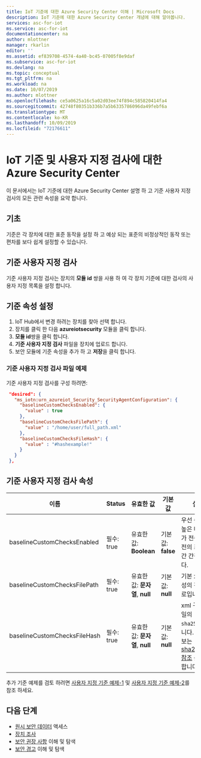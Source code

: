 ```yaml
---
title: IoT 기준에 대한 Azure Security Center 이해 | Microsoft Docs
description: IoT 기준에 대한 Azure Security Center 개념에 대해 알아봅니다.
services: asc-for-iot
ms.service: asc-for-iot
documentationcenter: na
author: mlottner
manager: rkarlin
editor: ''
ms.assetid: ef839708-4574-4a40-bc45-07005f8e9daf
ms.subservice: asc-for-iot
ms.devlang: na
ms.topic: conceptual
ms.tgt_pltfrm: na
ms.workload: na
ms.date: 10/07/2019
ms.author: mlottner
ms.openlocfilehash: ce5a0625a16c5a02d03ee74f894c585820414fa4
ms.sourcegitcommit: 42748f80351b336b7a5b6335786096da49febf6a
ms.translationtype: MT
ms.contentlocale: ko-KR
ms.lasthandoff: 10/09/2019
ms.locfileid: "72176611"
---
```

# <a name="azure-security-center-for-iot-baseline-and-custom-checks"></a>IoT 기준 및 사용자 지정 검사에 대한 Azure Security Center

이 문서에서는 IoT 기준에 대한 Azure Security Center 설명 하 고 기준 사용자 지정 검사의 모든 관련 속성을 요약 합니다.

## <a name="baseline"></a>기초

기준은 각 장치에 대한 표준 동작을 설정 하 고 예상 되는 표준의 비정상적인 동작 또는 편차를 보다 쉽게 설정할 수 있습니다.  

## <a name="baseline-custom-checks"></a>기준 사용자 지정 검사

기준 사용자 지정 검사는 장치의 **모듈 id** 쌍을 사용 하 여 각 장치 기준에 대한 검사의 사용자 지정 목록을 설정 합니다. 

## <a name="setting-baseline-properties"></a>기준 속성 설정

1. IoT Hub에서 변경 하려는 장치를 찾아 선택 합니다.
1. 장치를 클릭 한 다음 **azureiotsecurity** 모듈을 클릭 합니다.
1. **모듈 id**쌍을 클릭 합니다.
1. **기준 사용자 지정 검사** 파일을 장치에 업로드 합니다.
1. 보안 모듈에 기준 속성을 추가 하 고 **저장**을 클릭 합니다.

### <a name="baseline-custom-check-file-example"></a>기준 사용자 지정 검사 파일 예제

기준 사용자 지정 검사를 구성 하려면:

   ```json
    "desired": {
      "ms_iotn:urn_azureiot_Security_SecurityAgentConfiguration": {
        "baselineCustomChecksEnabled": {
          "value" : true
        },
        "baselineCustomChecksFilePath": {
          "value" : "/home/user/full_path.xml"
        },
        "baselineCustomChecksFileHash": {
          "value" : "#hashexample!"
        }
      }
    },
   ```

## <a name="baseline-custom-check-properties"></a>기준 사용자 지정 검사 속성

| 이름| Status | 유효한 값| 기본값| 설명 |
|----------|------------------------------------------------------------------------------|----------------------------------------------------------------------------------------------------------------------------------------------------------------------------------------------------------------------------------------------------------------------------------------------------------------------------------------|---------------|---------------|
|baselineCustomChecksEnabled|필수: true |유효한 값:  **Boolean** |기본값: **false** |우선 순위가 높은 메시지가 전송 되기 전의 최대 시간 간격입니다.|
|baselineCustomChecksFilePath |필수: true|유효한 값:  **문자열**, **null** |기본값: **null** |기본 xml 구성의 전체 경로입니다.|
|baselineCustomChecksFileHash |필수: true|유효한 값:  **문자열**, **null** |기본값: **null** |xml 구성 파일의 `sha256sum`입니다. 추가 정보는 [sha256sum 참조](https://linux.die.net/man/1/sha256sum) 를 사용 합니다. |

추가 기준 예제를 검토 하려면 [사용자 지정 기준 예제-1](https://ascforiot.blob.core.windows.net/public/custom_baseline_example_hyperv_ubuntu1804.xml) 및 [사용자 지정 기준 예제-2](https://ascforiot.blob.core.windows.net/public/oms_audits.xml)를 참조 하세요.

## <a name="next-steps"></a>다음 단계

- [원시 보안 데이터](how-to-security-data-access.md) 액세스
- [장치 조사](how-to-investigate-device.md)
- [보안 권장 사항](concept-recommendations.md) 이해 및 탐색
- [보안 경고](concept-security-alerts.md) 이해 및 탐색
